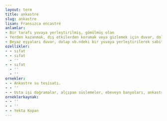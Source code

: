 ```yaml
---
layout: term
title: ankastre
slug: ankastre
lisan: Fransızca encastré
anlamlar:
- Bir tarafı yuvaya yerleştirilmiş, gömülmüş olan
- Yerden kazanmak, dış etkilerden korumak veya gizlemek için duvar, dolap vb.ndeki bir yuvaya yerleştirilerek sabitlenmiş olan (fırın vb.)
- Beyaz eşyaları duvar, dolap vb.ndeki bir yuvaya yerleştirilerek sabitlenmiş (mutfak)
ozellikler:
- - sıfat
- - sıfat
  - ''
- - sıfat
  - ''
  - ''
ornekler:
- - Ankastre su tesisatı.
- - ''
- - Usta işi doğramalar, alçıpan süslemeler, ebeveyn banyoları, ankastre mutfaklar.
orneklerkaynak:
- - ''
- - ''
- - Yekta Kopan
---
```

